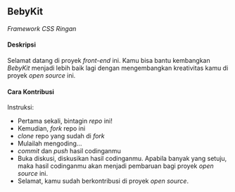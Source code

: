 

## BebyKit

<!-- *Lightweight CSS Framework* -->
_Framework CSS Ringan_

<!-- Made with ❤️ by all the _BebyKit_'s team. -->
<!-- #### Description -->
#### Deskripsi

Selamat datang di proyek _front-end_ ini. Kamu bisa bantu kembangkan _BebyKit_ menjadi lebih baik lagi dengan mengembangkan kreativitas kamu di proyek _open source_ ini.

<!-- #### Contribution Guideline -->
#### Cara Kontribusi
<!-- Instruction
- At the very first step, star this repo!
- Fork this repo
- Clone your forked repo
- Create your own creative script
- Commit & Push your code
- Discuss the Pull Request to be merged (if accepted, your script will be pulled)
- Celebrate your contribute to open-source project 😄 -->

Instruksi:
- Pertama sekali, bintagin _repo_ ini!
- Kemudian, _fork_ repo ini
- _clone_ repo yang sudah di _fork_
- Mulailah mengoding...
- _commit_ dan _push_ hasil codinganmu
- Buka diskusi, diskusikan hasil codinganmu. Apabila banyak yang setuju, maka hasil codinganmu akan menjadi pembaruan bagi proyek _open source_ ini.
- Selamat, kamu sudah berkontribusi di proyek _open source_.
